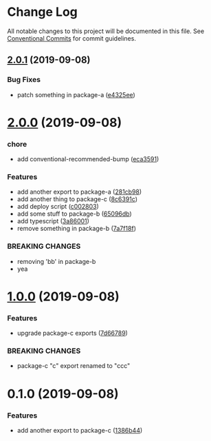# Change Log

All notable changes to this project will be documented in this file.
See [Conventional Commits](https://conventionalcommits.org) for commit guidelines.

## [2.0.1](https://github.com/farism/semantic-lerna/compare/v2.0.0...v2.0.1) (2019-09-08)


### Bug Fixes

* patch something in package-a ([e4325ee](https://github.com/farism/semantic-lerna/commit/e4325ee))





# [2.0.0](https://github.com/farism/semantic-lerna/compare/v1.0.0...v2.0.0) (2019-09-08)


### chore

* add conventional-recommended-bump ([eca3591](https://github.com/farism/semantic-lerna/commit/eca3591))


### Features

* add another export to package-a ([281cb98](https://github.com/farism/semantic-lerna/commit/281cb98))
* add another thing to package-c ([8c6391c](https://github.com/farism/semantic-lerna/commit/8c6391c))
* add deploy script ([c002803](https://github.com/farism/semantic-lerna/commit/c002803))
* add some stuff to package-b ([65096db](https://github.com/farism/semantic-lerna/commit/65096db))
* add typescript ([3a86001](https://github.com/farism/semantic-lerna/commit/3a86001))
* remove something in package-b ([7a7f18f](https://github.com/farism/semantic-lerna/commit/7a7f18f))


### BREAKING CHANGES

* removing 'bb' in package-b
* yea





# [1.0.0](https://github.com/farism/semantic-lerna/compare/v0.1.0...v1.0.0) (2019-09-08)


### Features

* upgrade package-c exports ([7d66789](https://github.com/farism/semantic-lerna/commit/7d66789))


### BREAKING CHANGES

* package-c "c" export renamed to "ccc"





# 0.1.0 (2019-09-08)


### Features

* add another export to package-c ([1386b44](https://github.com/farism/semantic-lerna/commit/1386b44))
